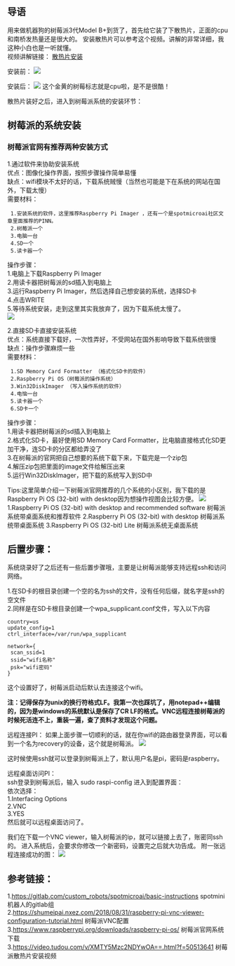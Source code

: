 ## 导语

用来做机器狗的树莓派3代Model B+到货了，首先给它装了下散热片，正面的cpu和南桥发热量还是很大的。
安装散热片可以参考这个视频。讲解的非常详细，我这种小白也是一听就懂。  
视频讲解链接：
[散热片安装](https://video.tudou.com/v/XMTY5Mzc2NDYwOA==.html?f=50513641)

安装前：
![](http://wxwwt-oss.oss-cn-hangzhou.aliyuncs.com/article_picture/%E6%9C%BA%E5%99%A8%E7%8B%97%E5%AE%89%E8%A3%85%E8%AE%B0%E5%BD%95/%E6%A0%91%E8%8E%93%E6%B4%BE%E5%AE%89%E8%A3%85%E8%AE%B0%E5%BD%95/%E5%AE%89%E8%A3%85%E5%89%8D.jpg)

安装后：
![](http://wxwwt-oss.oss-cn-hangzhou.aliyuncs.com/article_picture/%E6%9C%BA%E5%99%A8%E7%8B%97%E5%AE%89%E8%A3%85%E8%AE%B0%E5%BD%95/%E6%A0%91%E8%8E%93%E6%B4%BE%E5%AE%89%E8%A3%85%E8%AE%B0%E5%BD%95/%E5%AE%89%E8%A3%85%E5%90%8E.jpg)
这个金黄的树莓标志就是cpu啦，是不是很酷！

散热片装好之后，进入到树莓派系统的安装环节：
## 树莓派的系统安装

### 树莓派官网有推荐两种安装方式  
1.通过软件来协助安装系统  
优点：图像化操作界面，按照步骤操作简单易懂  
缺点：wifi模块不太好的话，下载系统贼慢（当然也可能是下在系统的网站在国外，下载太慢）  
需要材料：
```
 1.安装系统的软件，这里推荐Raspberry Pi Imager ，还有一个是spotmicroai社区文章里面推荐的PINN。  
 2.树莓派一个  
 3.电脑一台  
 4.SD一个  
 5.读卡器一个  
```

操作步骤：  
    1.电脑上下载Raspberry Pi Imager  
    2.用读卡器把树莓派的sd插入到电脑上  
    3.运行Raspberry Pi Imager，然后选择自己想安装的系统，选择SD卡  
    4.点击WRITE  
    5.等待系统安装，走到这里其实我放弃了，因为下载系统太慢了。  
![](http://wxwwt-oss.oss-cn-hangzhou.aliyuncs.com/article_picture/%E6%9C%BA%E5%99%A8%E7%8B%97%E5%AE%89%E8%A3%85%E8%AE%B0%E5%BD%95/%E6%A0%91%E8%8E%93%E6%B4%BE%E5%AE%89%E8%A3%85%E8%AE%B0%E5%BD%95/imager.png)

2.直接SD卡直接安装系统  
优点：系统直接下载好，一次性弄好，不受网站在国外影响导致下载系统很慢  
缺点：操作步骤麻烦一些  
需要材料：  
```
 1.SD Memory Card Formatter （格式化SD卡的软件）  
 2.Raspberry Pi OS（树莓派的操作系统）  
 3.Win32DiskImager （写入操作系统的软件）  
 4.电恼一台  
 5.读卡器一个  
 6.SD卡一个  
```

   操作步骤：  
    1.用读卡器把树莓派的sd插入到电脑上  
    2.格式化SD卡，最好使用SD Memory Card Formatter，比电脑直接格式化SD更加干净，连SD卡的分区都给弄没了  
    3.在树莓派的官网把自己想要的系统下载下来，下载完是一个zip包  
    4.解压zip包把里面的image文件给解压出来  
    5.运行Win32DiskImager，把下载的系统写入到SD中  



 Tips:这里简单介绍一下树莓派官网推荐的几个系统的小区别，我下载的是
    Raspberry Pi OS (32-bit) with desktop因为想操作视图会比较方便。
    ![](
    http://wxwwt-oss.oss-cn-hangzhou.aliyuncs.com/article_picture/%E6%9C%BA%E5%99%A8%E7%8B%97%E5%AE%89%E8%A3%85%E8%AE%B0%E5%BD%95/%E6%A0%91%E8%8E%93%E6%B4%BE%E5%AE%89%E8%A3%85%E8%AE%B0%E5%BD%95/pi%E7%B3%BB%E7%BB%9F.png)
    1.Raspberry Pi OS (32-bit) with desktop and recommended software
    树莓派系统带桌面系统和推荐软件
    2.Raspberry Pi OS (32-bit) with desktop
    树莓派系统带桌面系统
    3.Raspberry Pi OS (32-bit) Lite
    树莓派系统无桌面系统

## 后置步骤：  
系统烧录好了之后还有一些后置步骤哦，主要是让树莓派能够支持远程ssh和访问网络。

1.在SD卡的根目录创建一个空的名为ssh的文件，没有任何后缀，就名字是ssh的空文件  
2.同样是在SD卡根目录创建一个wpa_supplicant.conf文件，写入以下内容
```
country=us
update_config=1
ctrl_interface=/var/run/wpa_supplicant

network={
 scan_ssid=1
 ssid="wifi名称"
 psk="wifi密码"
}

```
这个设置好了，树莓派启动后默认去连接这个wifi。

**注：记得保存为unix的换行符格式LF。我第一次也踩坑了，用notepad++编辑的，因为是windows的系统默认是保存了CR LF的格式。VNC远程连接树莓派的时候死活连不上，重装一遍，查了资料才发现这个问题。**


远程连接PI：
如果上面步骤一切顺利的话，就在你wifi的路由器登录界面，可以看到一个名为recovery的设备，这个就是树莓派。
![](
http://wxwwt-oss.oss-cn-hangzhou.aliyuncs.com/article_picture/%E6%9C%BA%E5%99%A8%E7%8B%97%E5%AE%89%E8%A3%85%E8%AE%B0%E5%BD%95/%E6%A0%91%E8%8E%93%E6%B4%BE%E5%AE%89%E8%A3%85%E8%AE%B0%E5%BD%95/recover.png)

这时候使用ssh就可以登录到树莓派上了，默认用户名是pi，密码是raspberry。

远程桌面访问PI：    
ssh登录到树莓派后，输入 sudo raspi-config 进入到配置界面：  
依次选择：  
1.Interfacing Options  
2.VNC  
3.YES  
然后就可以远程桌面访问了。

我们在下载一个VNC viewer，输入树莓派的ip，就可以链接上去了，账密同ssh的。
进入系统后，会要求你修改一个新密码，设置完之后就大功告成。
附一张远程连接成功的图：
![](http://wxwwt-oss.oss-cn-hangzhou.aliyuncs.com/article_picture/%E6%9C%BA%E5%99%A8%E7%8B%97%E5%AE%89%E8%A3%85%E8%AE%B0%E5%BD%95/%E6%A0%91%E8%8E%93%E6%B4%BE%E5%AE%89%E8%A3%85%E8%AE%B0%E5%BD%95/%E8%BF%9C%E7%A8%8Bvnc.png)

## 参考链接：
1.https://gitlab.com/custom_robots/spotmicroai/basic-instructions   spotmini机器人的gitlab组  
2.https://shumeipai.nxez.com/2018/08/31/raspberry-pi-vnc-viewer-configuration-tutorial.html 树莓派VNC配置  
3.https://www.raspberrypi.org/downloads/raspberry-pi-os/ 树莓派官网系统下载  
3.https://video.tudou.com/v/XMTY5Mzc2NDYwOA==.html?f=50513641 树莓派散热片安装视频
